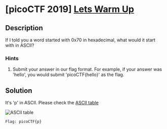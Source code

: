 # [picoCTF 2019] [Lets Warm Up](https://play.picoctf.org/practice/challenge/22)

## Description

If I told you a word started with 0x70 in hexadecimal, what would it start with in ASCII?

### Hints

1. Submit your answer in our flag format. For example, if your answer was 'hello', you would submit 'picoCTF{hello}' as the flag.

## Solution

It's 'p' in ASCII. Please check the [ASCII table](https://upload.wikimedia.org/wikipedia/commons/1/1b/ASCII-Table-wide.svg)

![ASCII table](https://upload.wikimedia.org/wikipedia/commons/1/1b/ASCII-Table-wide.svg)

```Flag: picoCTF{p}```
